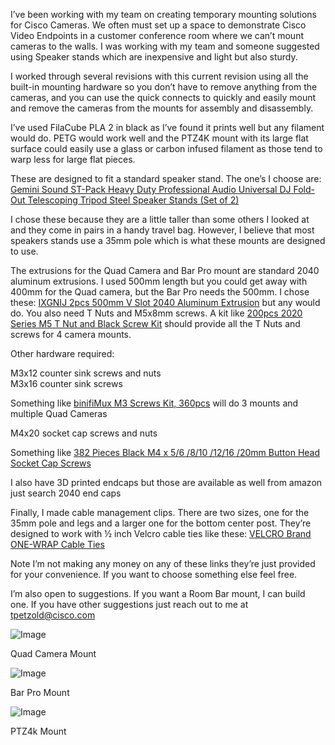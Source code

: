 I’ve been working with my team on creating temporary mounting solutions for Cisco Cameras. We often must set up a space to demonstrate Cisco Video Endpoints in a customer conference room where we can’t mount cameras to the walls. I was working with my team and someone suggested using Speaker stands which are inexpensive and light but also sturdy.

I worked through several revisions with this current revision using all the built-in mounting hardware so you don’t have to remove anything from the cameras, and you can use the quick connects to quickly and easily mount and remove the cameras from the mounts for assembly and disassembly.

I’ve used FilaCube PLA 2 in black as I’ve found it prints well but any filament would do. PETG would work well and the PTZ4K mount with its large flat surface could easily use a glass or carbon infused filament as those tend to warp less for large flat pieces.

These are designed to fit a standard speaker stand. The one’s I choose are: [Gemini Sound ST-Pack Heavy Duty Professional Audio Universal DJ Fold-Out Telescoping Tripod Steel Speaker Stands (Set of 2)](https://www.amazon.com/dp/B00TUBQ4NM?ref_=ppx_hzsearch_conn_dt_b_fed_asin_title_1)

I chose these because they are a little taller than some others I looked at and they come in pairs in a handy travel bag. However, I believe that most speakers stands use a 35mm pole which is what these mounts are designed to use.

The extrusions for the Quad Camera and Bar Pro mount are standard 2040 aluminum extrusions. I used 500mm length but you could get away with 400mm for the Quad camera, but the Bar Pro needs the 500mm. I chose these: [IXGNIJ 2pcs 500mm V Slot 2040 Aluminum Extrusion](https://www.amazon.com/dp/B08X4NH88C?ref_=ppx_hzsearch_conn_dt_b_fed_asin_title_4&th=1) but any would do. You also need T Nuts and M5x8mm screws. A kit like [200pcs 2020 Series M5 T Nut and Black Screw Kit](https://www.amazon.com/dp/B0F1BWQ35S?ref=ppx_yo2ov_dt_b_fed_asin_title&th=1) should provide all the T Nuts and screws for 4 camera mounts.

Other hardware required:

M3x12 counter sink screws and nuts  
M3x16 counter sink screws

Something like [binifiMux M3 Screws Kit, 360pcs](https://www.amazon.com/binifiMux-360pcs-Countersunk-Phillips-Machine/dp/B08N5XDHMW/ref=sr_1_19?crid=196P290IBFZDR&dib=eyJ2IjoiMSJ9.gvzEjpHlUXtRUJxoEfy2LEpecrorXRa4U0AvonuZ68bGjHj071QN20LucGBJIEps.9mlZXTiWlhKVkd_YZJyZ39y5lbTpo9xxlc2fpYTdqK8&dib_tag=se&keywords=m3+m4+countersunk+screws+black&qid=1747083121&sprefix=m3+m4+countersunk+screws+black%2Caps%2C103&sr=8-19&xpid=uafD1Rm0VqlS3)  will do 3 mounts and multiple Quad Cameras

M4x20 socket cap screws and nuts

Something like [382 Pieces Black M4 x 5/6 /8/10 /12/16 /20mm Button Head Socket Cap Screws](https://www.amazon.com/Kindroufly-Pieces-Button-Washers-Assortment/dp/B0BLCFZ2KL/ref=sr_1_8?crid=3M30G8GZV1OEE&dib=eyJ2IjoiMSJ9.b0HHZ39JgsBpPYjmkLwl92Ivk26csVFY0yC5r_z9v5oVA62XsyY91GPJ-KK7uyIUujUV6q1FLBVjKb94RvyiIpXlmzHRI8gDvjJx5gsmsDE2z4Uty4XrHg_-wP9xyZkDo0JytrLxNgiGr8ROZ_Kj-BkNtN4tUjzkxPBpp_ViEa-1XF5vDv2mEG1eVDyWoRpbJLVUXFtOO378lAQgps2cmrxMmpNhBwBK-Xfd03TIeSA._ytW4avdIe9tStc7Hfv0c5EEFIKOrgDsycMK60EF1xs&dib_tag=se&keywords=m4%2Bcap%2Bbutton%2Bhead%2Bblack&qid=1747083315&sprefix=m4%2Bcap%2Bbutton%2Bhead%2Bblack%2Caps%2C63&sr=8-8&th=1)

I also have 3D printed endcaps but those are available as well from amazon just search 2040 end caps

Finally, I made cable management clips. There are two sizes, one for the 35mm pole and legs and a larger one for the bottom center post. They’re designed to work with ½ inch Velcro cable ties like these: [VELCRO Brand ONE-WRAP Cable Ties](https://www.amazon.com/VELCRO-Brand-Cable-Ties-100Pk/dp/B001E1Y5O6/ref=sr_1_3?crid=2FYXRVCLYZWOJ&dib=eyJ2IjoiMSJ9.ZAKfKMsw_2U1hbNzmOiwzzNji4V6h5SkEAPVWpMRLoYjMO3F4WsEKNZnyGt933ecs1MivWP-S5dCBeoBNwyP68ziO-6BvaqLQnPbpS0RPbDqnXZNOrunYAHMrOA0b4RIJHK-beeENVVmSA4sUUkfkBwjVhyahlQCLUpOQN25E5gwD6lFI5jgSrV7NMEGVxSUvOSdqeKNokQ4u2wJSZOU98-60xbf8pZsUGNUAlxApx74K9bYUQ5gJso0Djbybogb8ftHvs5HQx4TCsNUvBs1h-bbHoFrIv0qOYygMD5xwlU.8aC4z_CqGvatln9z4Mw0B6uyRthOeNnLoLNNCGIiYCU&dib_tag=se&keywords=electronic%2Bcable%2Bties&qid=1747083450&rdc=1&s=industrial&sprefix=electronic%2Bcable%2Btie%2Cindustrial%2C143&sr=1-3&th=1)

Note I’m not making any money on any of these links they’re just provided for your convenience. If you want to choose something else feel free.

I’m also open to suggestions. If you want a Room Bar mount, I can build one. If you have other suggestions just reach out to me at [tpetzold@cisco.com](mailto:tpetzold@cisco.com)

![Image](https://github.com/user-attachments/assets/d0fc9a4c-1450-4319-a7a7-badaeb550ddf)

Quad Camera Mount

![Image](https://github.com/user-attachments/assets/19f10035-9770-4854-ac64-22c700265307)

Bar Pro Mount

![Image](https://github.com/user-attachments/assets/cf5c86a1-1040-4d9a-8d29-31ab58cd6bc4)

PTZ4k Mount
